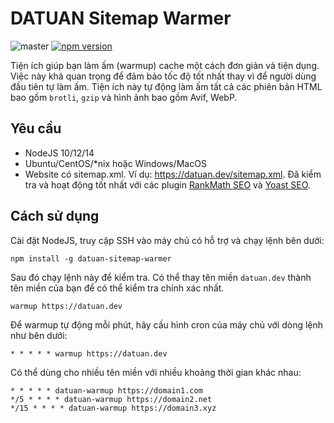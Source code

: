 # DATUAN Sitemap Warmer
![master](https://github.com/tdtgit/TDT-sitemap-warmer/workflows/Node.js%20CI/badge.svg) [![npm version](https://badge.fury.io/js/datuan-sitemap-warmer.svg)](https://www.npmjs.com/package/datuan-sitemap-warmer)

Tiện ích giúp bạn làm ấm (warmup) cache một cách đơn giản và tiện dụng. Việc này khá quan trọng để đảm bảo tốc độ tốt nhất thay vì để người dùng
 đầu tiên tự làm ấm. Tiện ích này tự động làm ấm tất cả các phiên bản HTML bao gồm `brotli`, `gzip` và hình ảnh bao gồm Avif, WebP.

## Yêu cầu
* NodeJS 10/12/14
* Ubuntu/CentOS/*nix hoặc Windows/MacOS
* Website có sitemap.xml. Ví dụ: https://datuan.dev/sitemap.xml. Đã kiểm tra và hoạt động tốt nhất với các plugin [RankMath SEO](https://rankmath.com/kb/configure-sitemaps/) và [Yoast SEO](https://yoast.com/help/xml-sitemaps-in-the-wordpress-seo-plugin/).

## Cách sử dụng
Cài đặt NodeJS, truy cập SSH vào máy chủ có hỗ trợ và chạy lệnh bên dưới:

```
npm install -g datuan-sitemap-warmer
```

Sau đó chạy lệnh này để kiểm tra. Có thể thay tên miền `datuan.dev` thành tên miền của bạn để có thể kiểm tra chính xác nhất.

```
warmup https://datuan.dev
```

Để warmup tự động mỗi phút, hãy cấu hình cron của máy chủ với dòng lệnh như bên dưới:

```
* * * * * warmup https://datuan.dev
```

Có thể dùng cho nhiều tên miền với nhiều khoảng thời gian khác nhau:

```
* * * * * datuan-warmup https://domain1.com
*/5 * * * * datuan-warmup https://domain2.net
*/15 * * * * datuan-warmup https://domain3.xyz
```
